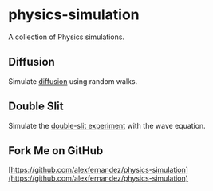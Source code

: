# physics-simulation

A collection of Physics simulations.

## Diffusion

Simulate [diffusion](diffusion/index.html) using random walks.

## Double Slit

Simulate the [double-slit experiment](double-slit/index.html) with the wave equation.

## Fork Me on GitHub

[https://github.com/alexfernandez/physics-simulation](https://github.com/alexfernandez/physics-simulation)

